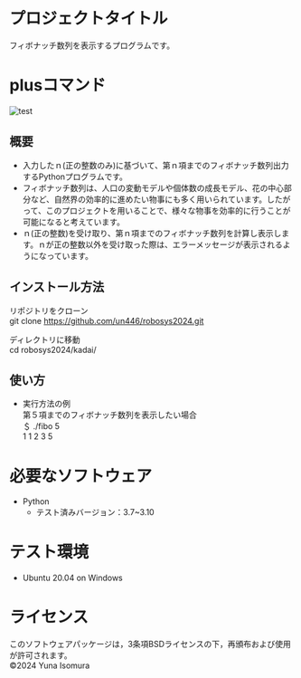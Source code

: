 # プロジェクトタイトル

フィボナッチ数列を表示するプログラムです。

# plusコマンド
![test](https://github.com/un446/robosys2024/actions/workflows/test.yml/badge.svg)

## 概要
- 入力したｎ(正の整数のみ)に基づいて、第ｎ項までのフィボナッチ数列出力するPythonプログラムです。<br>
- フィボナッチ数列は、人口の変動モデルや個体数の成長モデル、花の中心部分など、自然界の効率的に進めたい物事にも多く用いられています。したがって、このプロジェクトを用いることで、様々な物事を効率的に行うことが可能になると考えています。<br>
- ｎ(正の整数)を受け取り、第ｎ項までのフィボナッチ数列を計算し表示します。ｎが正の整数以外を受け取った際は、エラーメッセージが表示されるようになっています。


## インストール方法
リポジトリをクローン<br>
git clone https://github.com/un446/robosys2024.git

ディレクトリに移動<br>
cd robosys2024/kadai/


## 使い方
- 実行方法の例<br>
 第５項までのフィボナッチ数列を表示したい場合<br>
 ＄ ./fibo 5<br>
 1 1 2 3 5 <br>

# 必要なソフトウェア
- Python
  - テスト済みバージョン：3.7~3.10

# テスト環境
- Ubuntu 20.04 on Windows

# ライセンス
このソフトウェアパッケージは，3条項BSDライセンスの下，再頒布および使用が許可されます。<br>
©2024 Yuna Isomura
